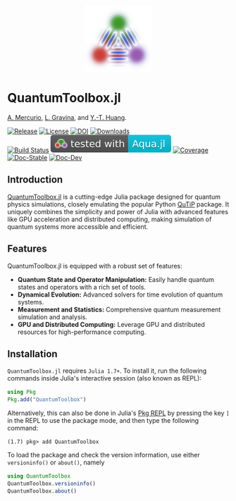 <div align="center">
  <img src="./docs/src/assets/logo.png" alt="QuantumToolbox.jl logo" width="150">
</div>

# QuantumToolbox.jl

<!-- Current admin team (in chronological order) -->
[A. Mercurio](https://github.com/albertomercurio),
[L. Gravina](https://github.com/lgravina1997),
and [Y.-T. Huang](https://github.com/ytdHuang).

[![Release](https://img.shields.io/github/release/qutip/QuantumToolbox.jl.svg)](https://github.com/qutip/QuantumToolbox.jl/releases)
[![License](https://img.shields.io/badge/license-New%20BSD-blue.svg)](https://opensource.org/licenses/BSD-3-Clause)
[![DOI](https://zenodo.org/badge/DOI/10.5281/zenodo.10822816.svg)](https://doi.org/10.5281/zenodo.10822816)
[![Downloads](https://img.shields.io/badge/dynamic/json?url=http%3A%2F%2Fjuliapkgstats.com%2Fapi%2Fv1%2Ftotal_downloads%2FQuantumToolbox&query=total_requests&label=Downloads)](https://juliapkgstats.com/pkg/QuantumToolbox)  
[![Build Status](https://github.com/qutip/QuantumToolbox.jl/actions/workflows/CI.yml/badge.svg?branch=main)](https://github.com/qutip/QuantumToolbox.jl/actions/workflows/CI.yml?query=branch%3Amain)
[![Aqua QA](https://raw.githubusercontent.com/JuliaTesting/Aqua.jl/master/badge.svg)](https://github.com/JuliaTesting/Aqua.jl)
[![Coverage](https://codecov.io/gh/qutip/QuantumToolbox.jl/branch/main/graph/badge.svg)](https://codecov.io/gh/qutip/QuantumToolbox.jl)  
[![Doc-Stable](https://img.shields.io/badge/docs-stable-blue.svg)](https://qutip.github.io/QuantumToolbox.jl/stable)
[![Doc-Dev](https://img.shields.io/badge/docs-dev-blue.svg)](https://qutip.github.io/QuantumToolbox.jl/dev)

## Introduction

[QuantumToolbox.jl](https://github.com/qutip/QuantumToolbox.jl) is a cutting-edge Julia package designed for quantum physics simulations, closely emulating the popular Python [QuTiP](https://github.com/qutip/qutip) package. It uniquely combines the simplicity and power of Julia with advanced features like GPU acceleration and distributed computing, making simulation of quantum systems more accessible and efficient.

## Features

QuantumToolbox.jl is equipped with a robust set of features:

- **Quantum State and Operator Manipulation:** Easily handle quantum states and operators with a rich set of tools.
- **Dynamical Evolution:** Advanced solvers for time evolution of quantum systems.
- **Measurement and Statistics:** Comprehensive quantum measurement simulation and analysis.
- **GPU and Distributed Computing:** Leverage GPU and distributed resources for high-performance computing.

## Installation
`QuantumToolbox.jl` requires `Julia 1.7+`. To install it, run the following commands inside Julia's interactive session (also known as REPL):
```julia
using Pkg
Pkg.add("QuantumToolbox")
```
Alternatively, this can also be done in Julia's [Pkg REPL](https://julialang.github.io/Pkg.jl/v1/getting-started/) by pressing the key `]` in the REPL to use the package mode, and then type the following command:
```julia-REPL
(1.7) pkg> add QuantumToolbox
```
To load the package and check the version information, use either `versioninfo()` or `about()`, namely
```julia
using QuantumToolbox
QuantumToolbox.versioninfo()
QuantumToolbox.about()
```
